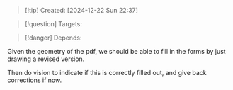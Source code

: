 
>[!tip] Created: [2024-12-22 Sun 22:37]

>[!question] Targets: 

>[!danger] Depends: 

Given the geometry of the pdf, we should be able to fill in the forms by just drawing a revised version.

Then do vision to indicate if this is correctly filled out, and give back corrections if now.